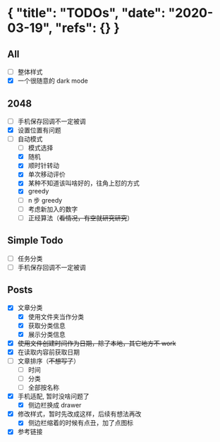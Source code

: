 {
  "title": "TODOs",
  "date": "2020-03-19",
  "refs": {}
}
==========
## All
- [ ] 整体样式
- [x] 一个很随意的 dark mode
 
## 2048  
- [ ] 手机保存回调不一定被调
- [x] 设置位置有问题
- [ ] 自动模式
    - [ ] 模式选择
    - [x] 随机
    - [x] 顺时针转动
    - [x] 单次移动评价
    - [x] 某种不知道该叫啥好的，往角上怼的方式
    - [x] greedy
    - [ ] n 步 greedy
    - [ ] 考虑新加入的数字
    - [ ] 正经算法（~~看情况，有空就研究研究~~）

## Simple Todo
- [ ] 任务分类
- [ ] 手机保存回调不一定被调

## Posts
- [x] 文章分类
    - [x] 使用文件夹当作分类
    - [x] 获取分类信息
    - [x] 展示分类信息
- [x] ~~使用文件创建时间作为日期，除了本地，其它地方不 work~~
- [x] 在读取内容前获取日期
- [ ] 文章排序（~~不想写了~~）
    - [ ] 时间
    - [ ] 分类
    - [ ] 全部按名称
- [x] 手机适配, 暂时没啥问题了
    - [x] 侧边栏换成 drawer
- [x] 修改样式，暂时先改成这样，后续有想法再改
    - [x] 侧边栏缩着的时候有点丑，加了点图标
- [x] 参考链接
